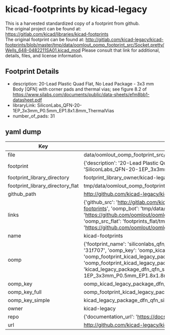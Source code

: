 # kicad-footprints by kicad-legacy  
This is a harvested standardized copy of a footprint from github.  
The original project can be found at:  
https://gitlab.com/kicad/libraries/kicad-footprints  
The original footprint can be found at:
http://gitlab.com/kicad-legacy/kicad-footprints/blob/master/tmp/data/oomlout_oomp_footprint_src/Socket.pretty/Wells_648-0482211SA01.kicad_mod
Please consult that link for additional, details, files, and license information.  
## Footprint Details
* description: 20-Lead Plastic Quad Flat, No Lead Package - 3x3 mm Body [QFN] with corner pads and thermal vias; see figure 8.2 of https://www.silabs.com/documents/public/data-sheets/efm8bb1-datasheet.pdf  
* libraryLink: SiliconLabs_QFN-20-1EP_3x3mm_P0.5mm_EP1.8x1.8mm_ThermalVias  
* number_of_pads: 31  
## yaml dump  
| Key | Value |  
| --- | --- |  
| file | data/oomlout_oomp_footprint_src/kicad-footprints/Package_DFN_QFN.pretty/SiliconLabs_QFN-20-1EP_3x3mm_P0.5mm_EP1.8x1.8mm_ThermalVias.kicad_mod |  
| footprint | {'description': '20-Lead Plastic Quad Flat, No Lead Package - 3x3 mm Body [QFN] with corner pads and thermal vias; see figure 8.2 of https://www.silabs.com/documents/public/data-sheets/efm8bb1-datasheet.pdf', 'libraryLink': 'SiliconLabs_QFN-20-1EP_3x3mm_P0.5mm_EP1.8x1.8mm_ThermalVias', 'number_of_pads': 31} |  
| footprint_library_directory | footprint_library_owner/kicad-legacy_kicad-footprints |  
| footprint_library_directory_flat | tmp/data/oomlout_oomp_footprint_src/footprints_flat/kicad_legacy_package_dfn_qfn_siliconlabs_qfn_20_1ep_3x3mm_p0_5mm_ep1_8x1_8mm_thermalvias/working |  
| github_path | http://github.com/kicad-legacy/kicad-footprints/blob/master/tmp/data/oomlout_oomp_footprint_src/Package_DFN_QFN.pretty/SiliconLabs_QFN-20-1EP_3x3mm_P0.5mm_EP1.8x1.8mm_ThermalVias.kicad_mod |  
| links | {'github_src': 'http://gitlab.com/kicad-legacy/kicad-footprints/blob/master/tmp/data/oomlout_oomp_footprint_src/Socket.pretty/Wells_648-0482211SA01.kicad_mod', 'github_src_repo': 'https://gitlab.com/kicad/libraries/kicad-footprints', 'oomp_bot': 'tmp/data/oomlout_oomp_footprint_src/footprints/kicad_legacy_package_dfn_qfn_siliconlabs_qfn_20_1ep_3x3mm_p0_5mm_ep1_8x1_8mm_thermalvias/working', 'oomp_bot_github': 'https://github.com/oomlout/oomlout_oomp_footprint_bot/tree/main/tmp/data/oomlout_oomp_footprint_src/footprints/kicad_legacy_package_dfn_qfn_siliconlabs_qfn_20_1ep_3x3mm_p0_5mm_ep1_8x1_8mm_thermalvias/working', 'oomp_src_flat': 'footprints_flat/tmp/data/oomlout_oomp_footprint_src/footprints_flat/kicad_legacy_package_dfn_qfn_siliconlabs_qfn_20_1ep_3x3mm_p0_5mm_ep1_8x1_8mm_thermalvias/working', 'oomp_src_flat_github': 'https://github.com/oomlout/oomlout_oomp_footprint_src/tree/main/tmp/data/oomlout_oomp_footprint_src/footprints_flat/kicad_legacy_package_dfn_qfn_siliconlabs_qfn_20_1ep_3x3mm_p0_5mm_ep1_8x1_8mm_thermalvias/working'} |  
| name | kicad-footprints |  
| oomp | {'footprint_name': 'siliconlabs_qfn_20_1ep_3x3mm_p0_5mm_ep1_8x1_8mm_thermalvias', 'library_name': 'package_dfn_qfn', 'md5': '31f70710af7864ad90ef6531b577c82a', 'md5_10': '31f70710af', 'md5_5': '31f70', 'md5_6': '31f707', 'oomp_key': 'oomp_kicad_legacy_package_dfn_qfn_siliconlabs_qfn_20_1ep_3x3mm_p0_5mm_ep1_8x1_8mm_thermalvias', 'oomp_key_extra': 'oomp_footprint_kicad_legacy_package_dfn_qfn_siliconlabs_qfn_20_1ep_3x3mm_p0_5mm_ep1_8x1_8mm_thermalvias', 'oomp_key_full': 'oomp_footprint_kicad_legacy_package_dfn_qfn_siliconlabs_qfn_20_1ep_3x3mm_p0_5mm_ep1_8x1_8mm_thermalvias_31f707', 'oomp_key_simple': 'kicad_legacy_package_dfn_qfn_siliconlabs_qfn_20_1ep_3x3mm_p0_5mm_ep1_8x1_8mm_thermalvias', 'original_filename': 'data/oomlout_oomp_footprint_src/kicad-footprints/Package_DFN_QFN.pretty/SiliconLabs_QFN-20-1EP_3x3mm_P0.5mm_EP1.8x1.8mm_ThermalVias.kicad_mod', 'owner_name': 'kicad_legacy'} |  
| oomp_key | oomp_kicad_legacy_package_dfn_qfn_siliconlabs_qfn_20_1ep_3x3mm_p0_5mm_ep1_8x1_8mm_thermalvias |  
| oomp_key_full | oomp_footprint_kicad_legacy_package_dfn_qfn_siliconlabs_qfn_20_1ep_3x3mm_p0_5mm_ep1_8x1_8mm_thermalvias |  
| oomp_key_simple | kicad_legacy_package_dfn_qfn_siliconlabs_qfn_20_1ep_3x3mm_p0_5mm_ep1_8x1_8mm_thermalvias |  
| owner | kicad-legacy |  
| repo | {'documentation_url': 'https://docs.github.com/rest/repos/repos#get-a-repository', 'message': 'Not Found'} |  
| url | http://github.com/kicad-legacy/kicad-footprints |  

